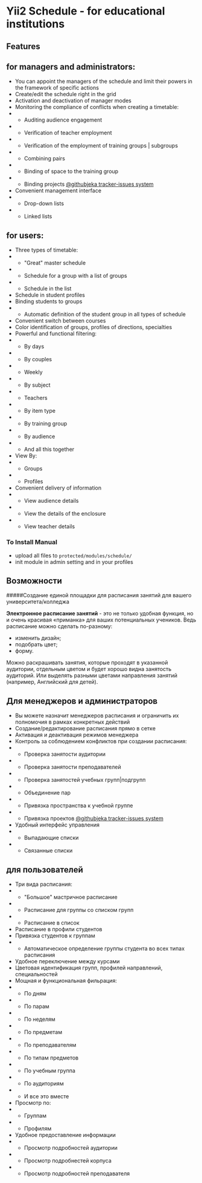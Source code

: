 # Yii2 Schedule - for educational institutions

## Features

## for managers and administrators:
   - You can appoint the managers of the schedule and limit their powers in the framework of specific actions
   - Create/edit the schedule right in the grid
   - Activation and deactivation of manager modes
   - Monitoring the compliance of conflicts when creating a timetable:
   - - Auditing audience engagement
   - - Verification of teacher employment
   - - Verification of the employment of training groups | subgroups
   - - Combining pairs
   - - Binding of space to the training group
   - - Binding projects [@githubjeka tracker-issues system](https://github.com/githubjeka/tracker-issues)
   - Convenient management interface
   - - Drop-down lists
   - - Linked lists

   ## for users:
   - Three types of timetable:
   - - "Great" master schedule
   - - Schedule for a group with a list of groups
   - - Schedule in the list
   - Schedule in student profiles
   - Binding students to groups
   - - Automatic definition of the student group in all types of schedule
   - Convenient switch between courses
   - Color identification of groups, profiles of directions, specialties
   - Powerful and functional filtering:
   - - By days
   - - By couples
   - - Weekly
   - - By subject
   - - Teachers
   - - By item type
   - - By training group
   - - By audience
   - - And all this together
   - View By:
   - - Groups
   - - Profiles
   - Convenient delivery of information
   - - View audience details
   - - View the details of the enclosure
   - - View teacher details

### To Install Manual
- upload all files to `protected/modules/schedule/`
- init module in admin setting and in your profiles


## Возможности

#####Создание единой площадки для расписания занятий для вашего университета/колледжа

**Электронное расписание занятий** - это не только удобная функция,
но и очень красивая «приманка» для ваших потенциальных учеников.
Ведь расписание можно сделать по-разному:
- изменить дизайн;
- подобрать цвет;
- форму.

Можно раскрашивать занятия, которые проходят в указанной аудитории, отдельным цветом и будет хорошо видна занятость аудиторий. Или выделять разными цветами направления занятий (например, Английский для детей).

## Для менеджеров и администраторов

- Вы можете назначит менеджеров расписания и ограничить их полномочия в рамках конкретных действий
- Создание/редактирование расписания прямо в сетке
- Активация и деактивация режимов менеджера
- Контроль за соблюдением конфликтов при создании расписания:
- - Проверка занятости аудитории
- - Проверка занятости преподавателей
- - Проверка занятостей учебных групп|подгрупп
- - Объединение пар
- - Привязка пространства к учебной группе
- - Привязка проектов [@githubjeka tracker-issues system](https://github.com/githubjeka/tracker-issues)
- Удобный интерфейс управления
- - Выпадающие списки
- - Связанные списки

## для пользователей
- Три вида расписания:
- - "Большое" мастричное расписание
- - Расписание для группы со списком групп
- - Расписание в список
- Расписание в профили студентов
- Привязка студентов к группам
- - Автоматическое определение группы студента во всех типах расписания
- Удобное переключение между курсами
- Цветовая идентификация групп, профилей направлений, специальностей
- Мощная и функциональная фильрация:
- - По дням
- - По парам
- - По неделям
- - По предметам
- - По преподавателям
- - По типам предметов
- - По учебным группа
- - По аудиториям
- - И все это вместе
- Просмотр по:
- - Группам
- - Профилям
- Удобное предоставление информации
- - Просмотр подробностей аудитории
- - Просмотр подробнестей корпуса
- - Просмотр подробностей преподавателя
